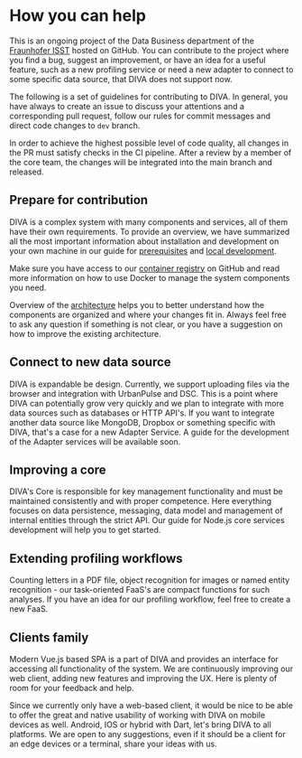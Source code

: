 # How you can help

This is an ongoing project of the Data Business 
department of the [Fraunhofer ISST](https://www.isst.fraunhofer.de/) hosted on GitHub. You can contribute to the project where you find a bug, suggest an 
improvement, or have an idea for a useful feature, such as a new profiling service or need a new adapter to connect to some
specific data source, that DIVA does not support now. 

The following is a set of guidelines for contributing to DIVA. In general, you have
always to create an issue to discuss your attentions and a corresponding pull request, follow our rules for commit messages and direct code changes to `dev`
branch.

In order to achieve the highest possible level of code quality, all changes in the PR must satisfy checks in the CI pipeline.
After a review by a member of the core team, the changes will be integrated into the main branch and released.

## Prepare for contribution

DIVA is a complex system with many components and services, all of them have their own requirements. To provide an 
overview, we have summarized all the most important information about installation and development on your own machine 
in our guide for [prerequisites](../deployment/README.md#prerequisites) and [local development](../deployment/local.md).

Make sure you have access to our [container registry](../deployment/README.md#access-to-container-registry) on GitHub and read more information on how to use Docker to manage 
the system components you need. 

Overview of the [architecture](../architecture/README.md) helps you to better understand how the components are organized and where your changes fit in.
Always feel free to ask any question if something is not clear, or you have a suggestion on how to improve the existing 
architecture.

## Connect to new data source

DIVA is expandable be design. Currently, we support uploading files via the browser and 
integration with UrbanPulse and DSC. This is a point where DIVA can potentially grow very quickly and we plan to 
integrate with more data sources such as databases or HTTP API's. If you want to integrate another data source like 
MongoDB, Dropbox or something specific with DIVA, that's a case for a new Adapter Service. A guide for the development 
of the Adapter services will be available soon.

## Improving a core

DIVA's Core is responsible for key management functionality and must be maintained consistently and with proper competence. 
Here everything focuses on data persistence, messaging, data model and management of internal entities through the strict API.
Our guide for Node.js core services development will help you to get started.

## Extending profiling workflows

Counting letters in a PDF file, object recognition for images or named entity recognition - our task-oriented FaaS's are 
compact functions for such analyses. If you have an idea for our profiling workflow, feel free to create a new FaaS.

## Clients family

Modern Vue.js based SPA is a part of DIVA and provides an interface for accessing all functionality of the system. 
We are continuously improving our web client, adding new features and improving the UX. Here is plenty of room for your feedback and help.

Since we currently only have a web-based client, it would be nice to be able to offer the great and native usability of working 
with DIVA on mobile devices as well. Android, IOS or hybrid with Dart, let's bring DIVA to all platforms.
We are open to any suggestions, even if it should be a client for an edge devices or a terminal, share your ideas with us.

